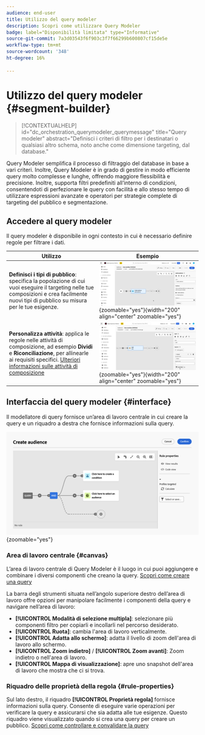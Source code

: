 ```yaml
---
audience: end-user
title: Utilizzo del query modeler
description: Scopri come utilizzare Query Modeler
badge: label="Disponibilità limitata" type="Informative"
source-git-commit: 7a3d03543f6f903c3f7f66299b600807cf15de5e
workflow-type: tm+mt
source-wordcount: '348'
ht-degree: 16%

---
```


# Utilizzo del query modeler {#segment-builder}

>[!CONTEXTUALHELP]
>id="dc_orchestration_querymodeler_querymessage"
>title="Query modeler"
>abstract="Definisci i criteri di filtro per i destinatari o qualsiasi altro schema, noto anche come dimensione targeting, dal database."

Query Modeler semplifica il processo di filtraggio del database in base a vari criteri. Inoltre, Query Modeler è in grado di gestire in modo efficiente query molto complesse e lunghe, offrendo maggiore flessibilità e precisione. Inoltre, supporta filtri predefiniti all’interno di condizioni, consentendoti di perfezionare le query con facilità e allo stesso tempo di utilizzare espressioni avanzate e operatori per strategie complete di targeting del pubblico e segmentazione.

## Accedere al query modeler

Il query modeler è disponibile in ogni contesto in cui è necessario definire regole per filtrare i dati.

| Utilizzo | Esempio |
|  ---  |  ---  |
| **Definisci i tipi di pubblico**: specifica la popolazione di cui vuoi eseguire il targeting nelle tue composizioni e crea facilmente nuovi tipi di pubblico su misura per le tue esigenze. | ![](assets/access-audience.png){zoomable="yes"}{width="200" align="center" zoomable="yes"} |
| **Personalizza attività**: applica le regole nelle attività di composizione, ad esempio **Dividi** e **Riconciliazione**, per allinearle ai requisiti specifici. [Ulteriori informazioni sulle attività di composizione](../compositions/activities/about-activities.md) | ![](assets/access-composition.png){zoomable="yes"}{width="200" align="center" zoomable="yes"} |

## Interfaccia del query modeler {#interface}

Il modellatore di query fornisce un’area di lavoro centrale in cui creare la query e un riquadro a destra che fornisce informazioni sulla query.

![](assets/query-interface.png){zoomable="yes"}

### Area di lavoro centrale {#canvas}

L’area di lavoro centrale di Query Modeler è il luogo in cui puoi aggiungere e combinare i diversi componenti che creano la query. [Scopri come creare una query](build-query.md)

La barra degli strumenti situata nell’angolo superiore destro dell’area di lavoro offre opzioni per manipolare facilmente i componenti della query e navigare nell’area di lavoro:

* **[!UICONTROL Modalità di selezione multipla]**: selezionare più componenti filtro per copiarli e incollarli nel percorso desiderato.
* **[!UICONTROL Ruota]**: cambia l&#39;area di lavoro verticalmente.
* **[!UICONTROL Adatta allo schermo]**: adatta il livello di zoom dell&#39;area di lavoro allo schermo.
* **[!UICONTROL Zoom indietro]** / **[!UICONTROL Zoom avanti]**: Zoom indietro o nell&#39;area di lavoro.
* **[!UICONTROL Mappa di visualizzazione]**: apre uno snapshot dell&#39;area di lavoro che mostra che ci si trova.

### Riquadro delle proprietà della regola {#rule-properties}

Sul lato destro, il riquadro **[!UICONTROL Proprietà regola]** fornisce informazioni sulla query. Consente di eseguire varie operazioni per verificare la query e assicurarsi che sia adatta alle tue esigenze. Questo riquadro viene visualizzato quando si crea una query per creare un pubblico. [Scopri come controllare e convalidare la query](build-query.md#check-and-validate-your-query)
